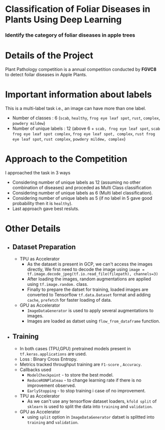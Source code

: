 # Classification of Foliar Diseases in Plants Using Deep Learning
### Identify the category of foliar diseases in apple trees
<h1>Details of the Project</h1>
<p> Plant Pathology competition is a annual competition conducted by <b>FGVC8</b> to detect foilar diseases in Apple Plants. </p>

# Important information about labels
This is a multi-label task i.e., an image can have more than one label.
- Number of classes : 6 (`scab`, `healthy`, `frog eye leaf spot`, `rust`, `complex`, `powdery mildew`)
- Number of unique labels : 12 (above 6 + `scab, frog eye leaf spot`, `scab frog eye leaf spot complex`, `frog eye leaf spot, complex`, `rust frog eye leaf spot`, `rust complex`, `powdery mildew, complex`)

# Approach to the Competition
I approached the task in 3 ways
- Considering number of unique labels as 12 (assuming no other combination of diseases) and proceded as Multi Class classification
- Considering number of unique labels as 6 (Multi label classification).
- Considering number of unique labels as 5 (if no label in 5 gave good probability then it is `healthy`).
- Last approach gave best resluts.

# Other Details 
- ## Dataset Preparation
  - TPU as Accelerator
     - As the dataset is present in GCP, we can't access the images directly, We first need to decode the image using `image = tf.image.decode_jpeg(tf.io.read_file(filepath), channels=3)`
     - After loading the images, random augmentations are applied using `tf.image.random.` class.
     - Finally to prepare the datset for training, loaded images are converted to Tensorflow `tf.data.Dataset` format and adding `cache`, `prefetch` for faster loading of data.
  - GPU as Accelerator
     - `ImageDataGenerator` is used to apply several augmentations to images.
     - Images are loaded as datset using `flow_from_dataframe` function.

- ## Training 
  - In both cases (TPU,GPU) pretrained models present in `tf.keras.applications` are used.
  - Loss : Binary Cross Entropy.
  - Metrics tracked throughput training are `F1-score` , `Accuracy`.
  - Callbacks used
      - `ModelCheckpoint` - to store the best model.
      - `ReduceRONPlateau` - to change learning rate if there is no improvement observed.
      - `EarlyStopping` - to stop training i case of no improvement.
  - TPU as Accelerator
      - As we can't use any tensorflow dataset loaders, `kfold split` of `sklearn` is used to split the data into `training` and `validation`.    
  - GPU as Accelerator
     - using `split` option in `ImageDataGenerator` datset is splitted into `training` and `validation`.
